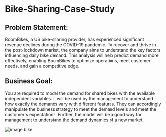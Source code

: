 # Bike-Sharing-Case-Study

## Problem Statement:
BoomBikes, a US bike-sharing provider, has experienced significant revenue declines during the COVID-19 pandemic. To recover and thrive in the post-lockdown market, the company aims to understand the key factors influencing daily bike demand. This analysis will help predict demand more effectively, enabling BoomBikes to optimize operations, meet customer needs, and gain a competitive edge.

## Business Goal:
You are required to model the demand for shared bikes with the available independent variables. It will be used by the management to understand how exactly the demands vary with different features. They can accordingly manipulate the business strategy to meet the demand levels and meet the customer's expectations. Further, the model will be a good way for management to understand the demand dynamics of a new market. 

![image bike](https://github.com/user-attachments/assets/47b6ab71-097d-45cc-a153-41cbd66b8e55)
